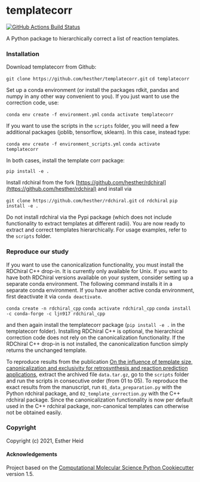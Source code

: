 templatecorr
==============================
[//]: # (Badges)
[![GitHub Actions Build Status](https://github.com/hesther/templatecorr/workflows/CI/badge.svg)](https://github.com/hesther/templatecorr/actions?query=workflow%3ACI)


A Python package to hierarchically correct a list of reaction templates.

### Installation

Download templatecorr from Github:

`git clone https://github.com/hesther/templatecorr.git`
`cd templatecorr`

Set up a conda environment (or install the packages rdkit, pandas and numpy in any other way convenient to you). If you just want to use the correction code, use:

`conda env create -f environment.yml`
`conda activate templatecorr`

If you want to use the scripts in the `scripts` folder, you will need a few additional packages (joblib, tensorflow, sklearn). In this case, instead type:

`conda env create -f environment_scripts.yml`
`conda activate templatecorr`

In both cases, install the template corr package:

`pip install -e .`

Install rdchiral from the fork [https://github.com/hesther/rdchiral](https://github.com/hesther/rdchiral) and install via

`git clone https://github.com/hesther/rdchiral.git`
`cd rdchiral`
`pip install -e .`

Do not install rdchiral via the Pypi package (which does not include functionality to extract templates at different radii). You are now ready to extract and correct templates hierarchically. For usage examples, refer to the `scripts` folder.

### Reproduce our study

If you want to use the canonicalization functionality, you must install the RDChiral C++ drop-in. It is currently only available for Unix. If you want to have both RDChiral versions available on your system, consider setting up a separate conda environment. The following command installs it in a separate conda environment. If you have another active conda environment, first deactivate it via `conda deactivate`.

`conda create -n rdchiral_cpp`
`conda activate rdchiral_cpp`
`conda install -c conda-forge -c ljn917 rdchiral_cpp`

and then again install the templatecorr package (`pip install -e .` in the templatecorr folder). Installing RDChiral C++ is optional, the hierarchical correction code does not rely on the canonicalization functionality. If the RDChiral C++ drop-in is not installed, the canonicalization function simply returns the unchanged template.

To reproduce results from the publication [On the influence of template size, canonicalization and exclusivity for retrosynthesis and reaction prediction applications](https://github.com/hesther/templatecorr), extract the archived file `data.tar.gz`, go to the `scripts` folder  and run the scripts in consecutive order (from 01 to 05). To reproduce the exact results from the manuscript, run `01_data_preparation.py` with the Python rdchiral package, and `02_template_correction.py` with the C++ rdchiral package. Since the canonicalization functionality is now per default used in the C++ rdchiral package, non-canonical templates can otherwise not be obtained easily.


### Copyright

Copyright (c) 2021, Esther Heid


#### Acknowledgements
 
Project based on the 
[Computational Molecular Science Python Cookiecutter](https://github.com/molssi/cookiecutter-cms) version 1.5.
